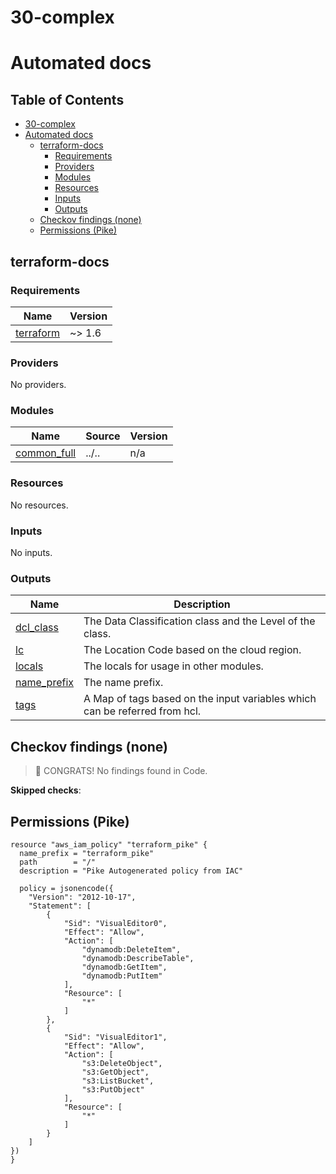 # 30-complex

# Automated docs

<!-- BEGIN_TOC -->
## Table of Contents

- [30-complex](#30-complex)
- [Automated docs](#automated-docs)
  - [terraform-docs](#terraform-docs)
    - [Requirements](#requirements)
    - [Providers](#providers)
    - [Modules](#modules)
    - [Resources](#resources)
    - [Inputs](#inputs)
    - [Outputs](#outputs)
  - [Checkov findings (none)](#checkov-findings-none)
  - [Permissions (Pike)](#permissions-pike)
<!-- END_TOC -->

<!-- BEGIN_TF_DOCS -->
## terraform-docs
### Requirements

| Name | Version |
|------|---------|
| <a name="requirement_terraform"></a> [terraform](#requirement\_terraform) | ~> 1.6 |

### Providers

No providers.

### Modules

| Name | Source | Version |
|------|--------|---------|
| <a name="module_common_full"></a> [common\_full](#module\_common\_full) | ../.. | n/a |

### Resources

No resources.

### Inputs

No inputs.

### Outputs

| Name | Description |
|------|-------------|
| <a name="output_dcl_class"></a> [dcl\_class](#output\_dcl\_class) | The Data Classification class and the Level of the class. |
| <a name="output_lc"></a> [lc](#output\_lc) | The Location Code based on the cloud region. |
| <a name="output_locals"></a> [locals](#output\_locals) | The locals for usage in other modules. |
| <a name="output_name_prefix"></a> [name\_prefix](#output\_name\_prefix) | The name prefix. |
| <a name="output_tags"></a> [tags](#output\_tags) | A Map of tags based on the input variables which can be referred from hcl. |
<!-- END_TF_DOCS -->

<!-- BEGIN_CHECKOV -->
## Checkov findings (none)
> 🎉 CONGRATS! No findings found in Code.

**Skipped checks**:
<!-- END_CHECKOV -->

<!-- BEGIN_PIKE_DOCS -->
## Permissions (Pike)
```hcl
resource "aws_iam_policy" "terraform_pike" {
  name_prefix = "terraform_pike"
  path        = "/"
  description = "Pike Autogenerated policy from IAC"

  policy = jsonencode({
    "Version": "2012-10-17",
    "Statement": [
        {
            "Sid": "VisualEditor0",
            "Effect": "Allow",
            "Action": [
                "dynamodb:DeleteItem",
                "dynamodb:DescribeTable",
                "dynamodb:GetItem",
                "dynamodb:PutItem"
            ],
            "Resource": [
                "*"
            ]
        },
        {
            "Sid": "VisualEditor1",
            "Effect": "Allow",
            "Action": [
                "s3:DeleteObject",
                "s3:GetObject",
                "s3:ListBucket",
                "s3:PutObject"
            ],
            "Resource": [
                "*"
            ]
        }
    ]
})
}

```
<!-- END_PIKE_DOCS -->
